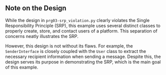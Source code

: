 ## Note on the Design

While the design in `prg03-srp_violation.py` clearly violates the Single Responsibility Principle (SRP), this example uses several distinct classes to properly create, store, and contact users of a platform. This separation of concerns neatly illustrates the SRP.

However, this design is not without its flaws. For example, the `SenderInterface` is closely coupled with the `User` class to extract the necessary recipient information when sending a message. Despite this, the design serves its purpose in demonstrating the SRP, which is the main goal of this example.
